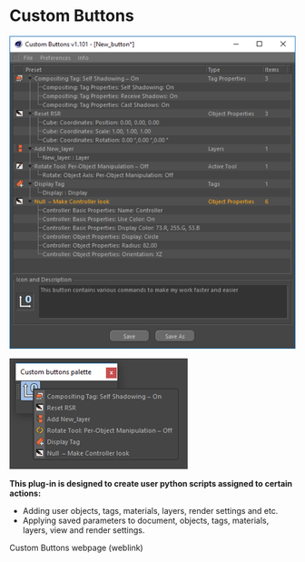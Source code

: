 # Custom Buttons

![Custom Button plug-in main window](../.gitbook/assets/1043.png)

![Button in action](../.gitbook/assets/1044.png)

**This plug-in is designed to create user python scripts assigned to certain actions:**

* Adding user objects, tags, materials, layers, render settings and etc.
* Applying saved parameters  to document, objects, tags, materials, layers, view and render settings.

Custom Buttons webpage \(weblink\)

